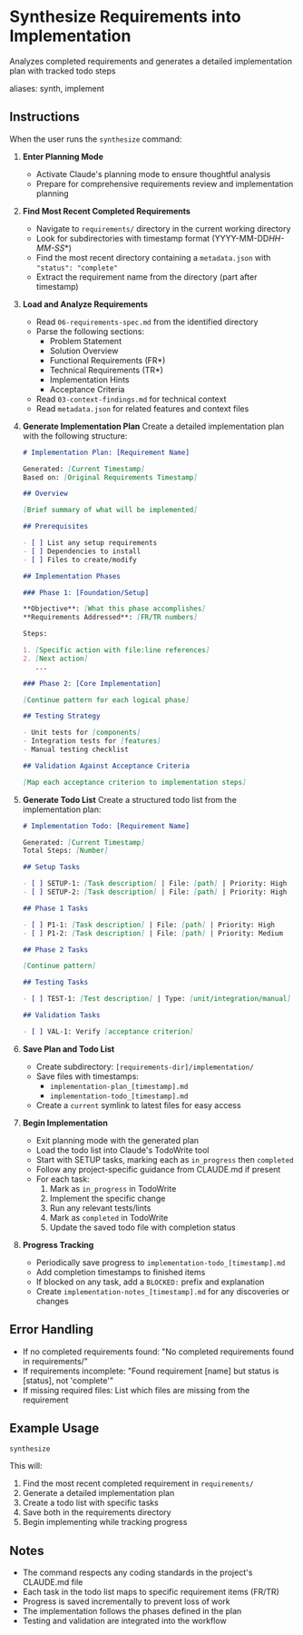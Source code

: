 # Synthesize Requirements into Implementation

Analyzes completed requirements and generates a detailed implementation plan with tracked todo steps

aliases: synth, implement

## Instructions

When the user runs the `synthesize` command:

1. **Enter Planning Mode**
   - Activate Claude's planning mode to ensure thoughtful analysis
   - Prepare for comprehensive requirements review and implementation planning

2. **Find Most Recent Completed Requirements**
   - Navigate to `requirements/` directory in the current working directory
   - Look for subdirectories with timestamp format (YYYY-MM-DD*HH-MM-SS*\*)
   - Find the most recent directory containing a `metadata.json` with `"status": "complete"`
   - Extract the requirement name from the directory (part after timestamp)

3. **Load and Analyze Requirements**
   - Read `06-requirements-spec.md` from the identified directory
   - Parse the following sections:
     - Problem Statement
     - Solution Overview
     - Functional Requirements (FR\*)
     - Technical Requirements (TR\*)
     - Implementation Hints
     - Acceptance Criteria
   - Read `03-context-findings.md` for technical context
   - Read `metadata.json` for related features and context files

4. **Generate Implementation Plan**
   Create a detailed implementation plan with the following structure:

   ```markdown
   # Implementation Plan: [Requirement Name]

   Generated: [Current Timestamp]
   Based on: [Original Requirements Timestamp]

   ## Overview

   [Brief summary of what will be implemented]

   ## Prerequisites

   - [ ] List any setup requirements
   - [ ] Dependencies to install
   - [ ] Files to create/modify

   ## Implementation Phases

   ### Phase 1: [Foundation/Setup]

   **Objective**: [What this phase accomplishes]
   **Requirements Addressed**: [FR/TR numbers]

   Steps:

   1. [Specific action with file:line references]
   2. [Next action]
      ...

   ### Phase 2: [Core Implementation]

   [Continue pattern for each logical phase]

   ## Testing Strategy

   - Unit tests for [components]
   - Integration tests for [features]
   - Manual testing checklist

   ## Validation Against Acceptance Criteria

   [Map each acceptance criterion to implementation steps]
   ```

5. **Generate Todo List**
   Create a structured todo list from the implementation plan:

   ```markdown
   # Implementation Todo: [Requirement Name]

   Generated: [Current Timestamp]
   Total Steps: [Number]

   ## Setup Tasks

   - [ ] SETUP-1: [Task description] | File: [path] | Priority: High
   - [ ] SETUP-2: [Task description] | File: [path] | Priority: High

   ## Phase 1 Tasks

   - [ ] P1-1: [Task description] | File: [path] | Priority: High
   - [ ] P1-2: [Task description] | File: [path] | Priority: Medium

   ## Phase 2 Tasks

   [Continue pattern]

   ## Testing Tasks

   - [ ] TEST-1: [Test description] | Type: [unit/integration/manual]

   ## Validation Tasks

   - [ ] VAL-1: Verify [acceptance criterion]
   ```

6. **Save Plan and Todo List**
   - Create subdirectory: `[requirements-dir]/implementation/`
   - Save files with timestamps:
     - `implementation-plan_[timestamp].md`
     - `implementation-todo_[timestamp].md`
   - Create a `current` symlink to latest files for easy access

7. **Begin Implementation**
   - Exit planning mode with the generated plan
   - Load the todo list into Claude's TodoWrite tool
   - Start with SETUP tasks, marking each as `in_progress` then `completed`
   - Follow any project-specific guidance from CLAUDE.md if present
   - For each task:
     1. Mark as `in_progress` in TodoWrite
     2. Implement the specific change
     3. Run any relevant tests/lints
     4. Mark as `completed` in TodoWrite
     5. Update the saved todo file with completion status

8. **Progress Tracking**
   - Periodically save progress to `implementation-todo_[timestamp].md`
   - Add completion timestamps to finished items
   - If blocked on any task, add a `BLOCKED:` prefix and explanation
   - Create `implementation-notes_[timestamp].md` for any discoveries or changes

## Error Handling

- If no completed requirements found: "No completed requirements found in requirements/"
- If requirements incomplete: "Found requirement [name] but status is [status], not 'complete'"
- If missing required files: List which files are missing from the requirement

## Example Usage

```
synthesize
```

This will:

1. Find the most recent completed requirement in `requirements/`
2. Generate a detailed implementation plan
3. Create a todo list with specific tasks
4. Save both in the requirements directory
5. Begin implementing while tracking progress

## Notes

- The command respects any coding standards in the project's CLAUDE.md file
- Each task in the todo list maps to specific requirement items (FR/TR)
- Progress is saved incrementally to prevent loss of work
- The implementation follows the phases defined in the plan
- Testing and validation are integrated into the workflow
